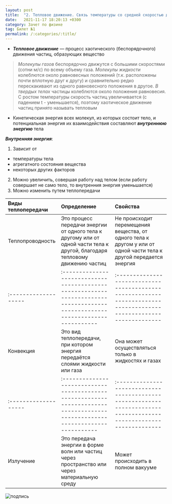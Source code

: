 ```yaml
---
layout: post
title:  "2. Тепловое движение. Связь температуры со средней скоростью движения молекул. Внутренняя энергия. Способы изменения внутренней энергии. Виды теплопередачи"
date:   2021-11-17 18:20:13 +0300
category: Зачет по физике 
tag: Билет №1
permalink: /:categories/:title/
---
```




- ***Тепловое движение*** — процесс хаотического (беспорядочного) движения частиц, образующих вещество
> *Молекулы газов* беспорядочно движутся с большими скоростями (сотни м/с) по всему объему газа. 
*Молекулы жидкости* колеблются около равновесных положений (т.к. расположены почти вплотную друг к другу) и сравнительно редко перескакивают из одного равновесного положения в другое. 
*В твердых телах* частицы колеблются около положения равновесия.
С ростом температуры скорость частиц увеличивается (с падением t - уменьшается), поэтому хаотическое движение частиц принято называть тепловым

- Кинетическая энергия всех молекул, из которых состоит тело, и потенциальная энергия их взаимодействия составляют ***внутреннюю энергию*** тела

***Внутренняя энергия***:
1. Зависит от 
- температуры тела
- агрегатного состояния вещества
- некоторых других факторов
2. Можно увеличить, совершая работу над телом (если работу совершает не само тело, то внутренния энергия уменьшается)
3. Можно изменить путем теплопередачи


| Виды теплопередачи |                                                    Определение                                                             |                                                  Свойства                                                       |                                                   
|:-------------------|:---------------------------------------------------------------------------------------------------------------------------|:----------------------------------------------------------------------------------------------------------------|                                                                                                              
|  Теплопроводность  | Это процесс передачи энергии от одного тела к другому или от одной части тела к дpугой, благодаря тепловому движению частиц|Не происходит перемещения вещества, от одного тела к другом у или от одной части телa к другой передается энергия|
|:-------------------|:---------------------------------------------------------------------------------------------------------------------------|:----------------------------------------------------------------------------------------------------------------| 
|     Конвекция      |                      Это вид теплопередачи, при котором энергия передаётся слоями жидкости или газа                        |                              Она может осуществляться только в жидкостях и газах                                |
|:-------------------|:---------------------------------------------------------------------------------------------------------------------------|:----------------------------------------------------------------------------------------------------------------|  
|     Излучение      |                 Это передача энергии в форме волн или частиц через пространство или через материальную среду               |                                      Может происходить в полном вакууме                                         |


![подпись](https://uchitel.pro/wp-content/uploads/2018/06/%D0%B2%D0%B8%D0%B4%D1%8B-%D1%82%D0%B5%D0%BF%D0%BB%D0%BF%D1%80%D0%B2%D0%B4%D0%BD.jpg)
